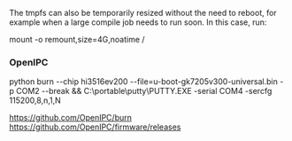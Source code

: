 The tmpfs can also be temporarily resized without the need to reboot,
for example when a large compile job needs to run soon. In this case, run:

mount -o remount,size=4G,noatime /

### OpenIPC
python burn --chip hi3516ev200 --file=u-boot-gk7205v300-universal.bin -p COM2 --break 
&& C:\portable\putty\PUTTY.EXE -serial COM4 -sercfg 115200,8,n,1,N

https://github.com/OpenIPC/burn
https://github.com/OpenIPC/firmware/releases
